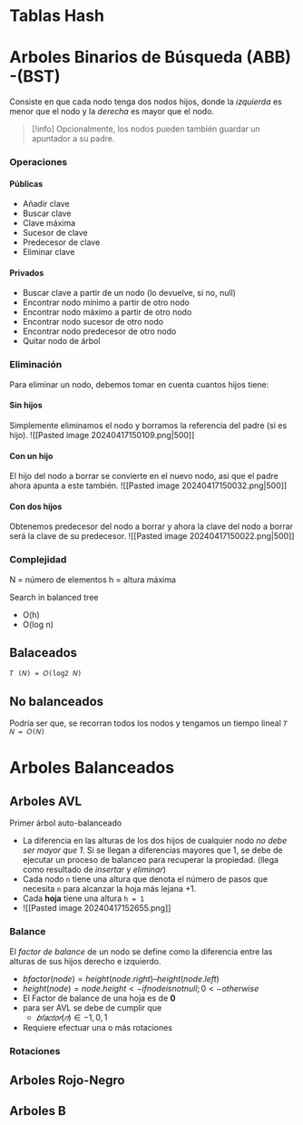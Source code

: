 # Tablas Hash
# Arboles Binarios de Búsqueda (ABB) -(BST)
Consiste en que cada nodo tenga dos nodos hijos, donde la *izquierda* es menor que el nodo y la *derecha* es mayor que el nodo. 
>[!info]
>Opcionalmente, los nodos pueden también guardar un apuntador a su padre.
### Operaciones
#### Públicas
- Añadir clave
- Buscar clave
- Clave máxima
- Sucesor de clave
- Predecesor de clave
- Eliminar clave
#### Privados
- Buscar clave a partir de un nodo (lo devuelve, si no, null)
- Encontrar nodo mínimo a partir de otro nodo
- Encontrar nodo máximo a partir de otro nodo
- Encontrar nodo sucesor de otro nodo
- Encontrar nodo predecesor de otro nodo
- Quitar nodo de árbol
### Eliminación
Para eliminar un nodo, debemos tomar en cuenta cuantos hijos tiene:
#### Sin hijos
Simplemente eliminamos el nodo y borramos la referencia del padre (si es hijo).
![[Pasted image 20240417150109.png|500]]
#### Con un hijo
El hijo del nodo a borrar se convierte en el nuevo nodo, asi que el padre ahora apunta a este también.
![[Pasted image 20240417150032.png|500]]
#### Con dos hijos
Obtenemos predecesor del nodo a borrar y ahora la clave del nodo a borrar será la clave de su predecesor.
![[Pasted image 20240417150022.png|500]]
### Complejidad
N = número de elementos
h = altura máxima

Search in balanced tree
- O(h)
- O(log n)

## Balaceados
`𝑇 (𝑁) = 𝑂(log2 𝑁)`
## No balanceados
Podría ser que, se recorran todos los nodos y tengamos un tiempo lineal
`𝑇 𝑁 = 𝑂(𝑁)`
# Arboles Balanceados
## Arboles AVL
Primer árbol auto-balanceado
- La diferencia en las alturas de los dos hijos de cualquier nodo *no debe ser mayor que 1.* Si se llegan a diferencias mayores que 1, se debe de ejecutar un proceso de balanceo para recuperar la propiedad. (llega como resultado de *insertar* y *eliminar*)
- Cada nodo `n` tiene una altura que denota el número de pasos que necesita `n` para alcanzar la hoja más lejana +1.
- Cada **hoja** tiene una altura `h = 1`
- ![[Pasted image 20240417152655.png]]
### Balance
El *factor de balance* de un nodo se define como la diferencia entre las alturas de sus hijos derecho e izquierdo.
- $bfactor (node) = height(node.right) – height(node.left)$
- $height(node) = node.height <-if node is not null; 0 <-otherwise$
- El Factor de balance de una hoja es de **0**
- para ser AVL se debe de cumplir que
	- $𝑏𝑓𝑎𝑐𝑡𝑜𝑟(𝑛) ∈ {−1, 0, 1}$
- Requiere efectuar una o más rotaciones
### Rotaciones

## Arboles Rojo-Negro
## Arboles B